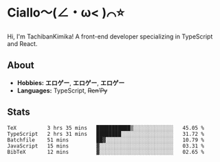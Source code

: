 # Ciallo～(∠・ω< )⌒⭐️

Hi, I'm TachibanKimika! A front-end developer specializing in TypeScript and React.

## About
- **Hobbies:** **エロゲー**, **エロゲー**, **エロゲー**
- **Languages:** TypeScript, ~~Ren’Py~~

## Stats
<!--START_SECTION:waka-->

```text
TeX          3 hrs 35 mins   ███████████▒░░░░░░░░░░░░░   45.05 %
TypeScript   2 hrs 31 mins   ████████░░░░░░░░░░░░░░░░░   31.72 %
Batchfile    51 mins         ██▓░░░░░░░░░░░░░░░░░░░░░░   10.79 %
JavaScript   15 mins         ▓░░░░░░░░░░░░░░░░░░░░░░░░   03.31 %
BibTeX       12 mins         ▓░░░░░░░░░░░░░░░░░░░░░░░░   02.65 %
```

<!--END_SECTION:waka-->

<!-- ![Metrics](https://metrics.lecoq.io/TachibanaKimika?template=classic&base.activity=0&base.community=0&base.repositories=0&languages=1&isocalendar=1&isocalendar.duration=half-year&languages.limit=8&languages.sections=most-used&languages.colors=github&languages.threshold=0%25&languages.indepth=false&languages.recent.load=300&languages.recent.days=14&config.timezone=Asia%2FShanghai)
 -->
